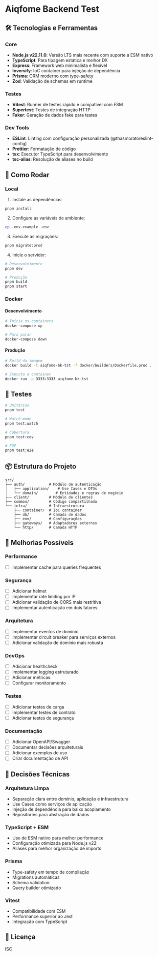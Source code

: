 # Aiqfome Backend Test

## 🛠️ Tecnologias e Ferramentas

### Core
- **Node.js v22.11.0**: Versão LTS mais recente com suporte a ESM nativo
- **TypeScript**: Para tipagem estática e melhor DX
- **Express**: Framework web minimalista e flexível
- **Inversify**: IoC container para injeção de dependência
- **Prisma**: ORM moderno com type-safety
- **Zod**: Validação de schemas em runtime

### Testes
- **Vitest**: Runner de testes rápido e compatível com ESM
- **Supertest**: Testes de integração HTTP
- **Faker**: Geração de dados fake para testes

### Dev Tools
- **ESLint**: Linting com configuração personalizada (@thasmorato/eslint-config)
- **Prettier**: Formatação de código
- **tsx**: Executor TypeScript para desenvolvimento
- **tsc-alias**: Resolução de aliases no build

## 🚀 Como Rodar

### Local

1. Instale as dependências:
```bash
pnpm install
```

2. Configure as variáveis de ambiente:
```bash
cp .env.example .env
```

3. Execute as migrações:
```bash
pnpm migrate:prod
```

4. Inicie o servidor:
```bash
# Desenvolvimento
pnpm dev

# Produção
pnpm build
pnpm start
```

### Docker

#### Desenvolvimento
```bash
# Inicia os containers
docker-compose up

# Para parar
docker-compose down
```

#### Produção
```bash
# Build da imagem
docker build -t aiqfome-bk-tst -f docker/builders/Dockerfile.prod .

# Executa o container
docker run -p 3333:3333 aiqfome-bk-tst
```

## 🧪 Testes

```bash
# Unitários
pnpm test

# Watch mode
pnpm test:watch

# Cobertura
pnpm test:cov

# E2E
pnpm test:e2e
```

## 📦 Estrutura do Projeto

```
src/
├── auth/           # Módulo de autenticação
│   ├── application/    # Use Cases e DTOs
│   └── domain/        # Entidades e regras de negócio
├── client/         # Módulo de clientes
├── common/         # Código compartilhado
└── infra/          # Infraestrutura
    ├── container/  # IoC container
    ├── db/         # Camada de dados
    ├── env/        # Configurações
    ├── gateways/   # Adaptadores externos
    └── http/       # Camada HTTP
```

## 🎯 Melhorias Possíveis

### Performance
- [ ] Implementar cache para queries frequentes

### Segurança
- [ ] Adicionar helmet
- [ ] Implementar rate limiting por IP
- [ ] Adicionar validação de CORS mais restritiva
- [ ] Implementar autenticação em dois fatores

### Arquitetura
- [ ] Implementar eventos de domínio
- [ ] Implementar circuit breaker para serviços externos
- [ ] Adicionar validação de domínio mais robusta

### DevOps
- [ ] Adicionar healthcheck
- [ ] Implementar logging estruturado
- [ ] Adicionar métricas
- [ ] Configurar monitoramento

### Testes
- [ ] Adicionar testes de carga
- [ ] Implementar testes de contrato
- [ ] Adicionar testes de segurança

### Documentação
- [ ] Adicionar OpenAPI/Swagger
- [ ] Documentar decisões arquiteturais
- [ ] Adicionar exemplos de uso
- [ ] Criar documentação de API

## 📝 Decisões Técnicas

### Arquitetura Limpa
- Separação clara entre domínio, aplicação e infraestrutura
- Use Cases como serviços de aplicação
- Injeção de dependência para baixo acoplamento
- Repositories para abstração de dados

### TypeScript + ESM
- Uso de ESM nativo para melhor performance
- Configuração otimizada para Node.js v22
- Aliases para melhor organização de imports

### Prisma
- Type-safety em tempo de compilação
- Migrations automáticas
- Schema validation
- Query builder otimizado

### Vitest
- Compatibilidade com ESM
- Performance superior ao Jest
- Integração com TypeScript

## 📄 Licença

ISC
